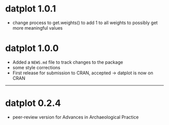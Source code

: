# datplot 1.0.1
* change process to get.weights() to add 1 to all weights to possibly get more 
meaningful values

# datplot 1.0.0

* Added a `NEWS.md` file to track changes to the package
* some style corrections
* First release for submission to CRAN, accepted -> datplot is now on CRAN

---

# datplot 0.2.4

* peer-review version for Advances in Archaeological Practice
